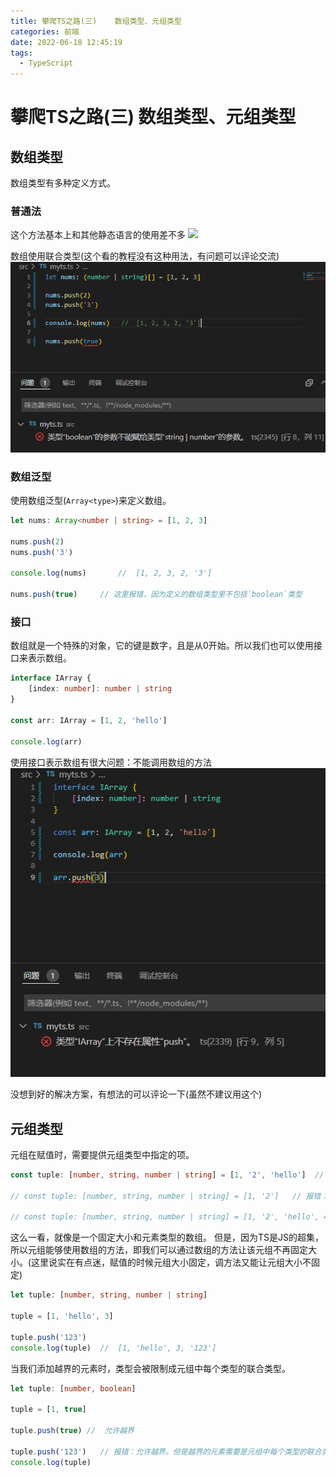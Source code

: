 ```yaml
---
title: 攀爬TS之路(三)    数组类型、元组类型
categories: 前端
date: 2022-06-18 12:45:19
tags:
  - TypeScript
---
```


# 攀爬TS之路(三)    数组类型、元组类型

## 数组类型

数组类型有多种定义方式。

### 普通法
这个方法基本上和其他静态语言的使用差不多
![](https://p3-juejin.byteimg.com/tos-cn-i-k3u1fbpfcp/ccb3e2a0bd7243898fd47f59164f371f~tplv-k3u1fbpfcp-zoom-1.image)

数组使用联合类型(这个看的教程没有这种用法，有问题可以评论交流)
![](https://raw.githubusercontent.com/13535944743/CLZ_img/master/images/202206181245448.png)

### 数组泛型
使用数组泛型(`Array<type>`)来定义数组。

```ts
let nums: Array<number | string> = [1, 2, 3]

nums.push(2)
nums.push('3')

console.log(nums)       //  [1, 2, 3, 2, '3']

nums.push(true)     // 这里报错，因为定义的数组类型里不包括`boolean`类型
```

### 接口
数组就是一个特殊的对象，它的键是数字，且是从0开始。所以我们也可以使用接口来表示数组。

```ts
interface IArray {
    [index: number]: number | string
}

const arr: IArray = [1, 2, 'hello']

console.log(arr)
```

使用接口表示数组有很大问题：不能调用数组的方法
![](https://raw.githubusercontent.com/13535944743/CLZ_img/master/images/202206181245606.png)

没想到好的解决方案，有想法的可以评论一下(虽然不建议用这个)

## 元组类型
元组在赋值时，需要提供元组类型中指定的项。

```ts
const tuple: [number, string, number | string] = [1, '2', 'hello']  // 正常

// const tuple: [number, string, number | string] = [1, '2']   // 报错：不能将类型“[number, string]”分配给类型“[number, string, string | number]”。源具有 2 个元素，但目标需要 3 个。

// const tuple: [number, string, number | string] = [1, '2', 'hello', 4]   // 不能将类型“[number, string, string, number]”分配给类型“[number, string, string | number]”。源具有 4 个元素，但目标仅允许 3 个。
```

这么一看，就像是一个固定大小和元素类型的数组。
但是，因为TS是JS的超集，所以元组能够使用数组的方法，即我们可以通过数组的方法让该元组不再固定大小。(这里说实在有点迷，赋值的时候元组大小固定，调方法又能让元组大小不固定)

```ts
let tuple: [number, string, number | string]

tuple = [1, 'hello', 3]

tuple.push('123')
console.log(tuple)  //  [1, 'hello', 3, '123']
```

当我们添加越界的元素时，类型会被限制成元组中每个类型的联合类型。

```ts
let tuple: [number, boolean]

tuple = [1, true]

tuple.push(true) //  允许越界

tuple.push('123')   // 报错：允许越界。但是越界的元素需要是元组中每个类型的联合类型
console.log(tuple)  
```
